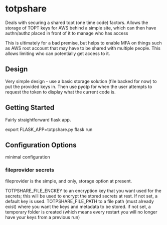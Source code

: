 # totpshare
Deals with securing a shared topt (one time code) factors. Allows the storage of TOPT keys for AWS behind a simple site, which can then have authn/authz placed in front of it to manage who has access

This is ultimately for a bad premise, but helps to enable MFA on things such as AWS root account that may have to be shared with multiple people. This allows limiting who can potentially get access to it.

## Design
Very simple design - use a basic storage solution (file backed for now) to put the provided keys in. Then use pyotp for when the user attempts to request the token to display what the current code is. 

## Getting Started
Fairly straightforward flask app.

export FLASK_APP=totpshare.py
flask run

## Configuration Options
minimal configuration

### fileprovider secrets
fileprovider is the simple, and only, storage option at present.

TOTPSHARE_FILE_ENCKEY to an encryption key that you want used for the secrets; this will be used to encrypt the stored secrets at rest. If not set, a default key is used.
TOTPSHARE_FILE_PATH to a file path (must already exist) where you want the keys and metadata to be stored. if not set, a temporary folder is created (which means every restart you will no longer have your keys from a previous run)

